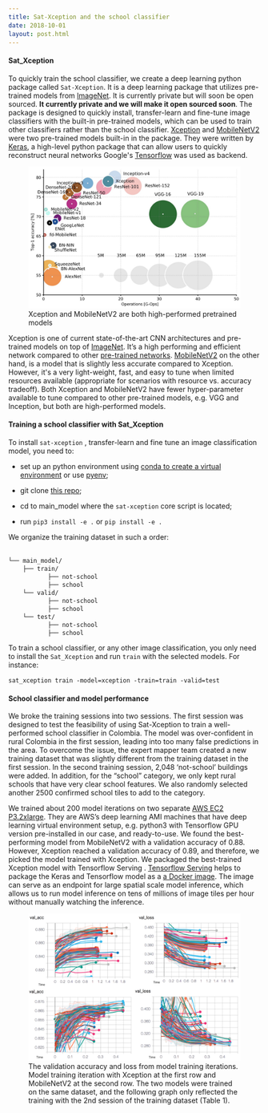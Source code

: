 ```yaml
---
title: Sat-Xception and the school classifier
date: 2018-10-01
layout: post.html
---
```


#### Sat_Xception

To quickly train the school classifier, we create a deep learning python package called `Sat-Xception`. It is a deep learning package that utilizes pre-trained models from [ImageNet](https://en.wikipedia.org/wiki/ImageNet). It is currently private but will soon be open sourced. **It currently private and we will make it open sourced soon**. The package is designed to quickly install, transfer-learn and fine-tune image classifiers with the built-in pre-trained models, which can be used to train other classifiers rather than the school classifier. [Xception](https://arxiv.org/abs/1610.02357) and [MobileNetV2](http://keras.io/applications/) were two pre-trained models built-in in the package. They were written by [Keras](http://keras.io/), a high-level python package that can allow users to quickly reconstruct neural networks Google's [Tensorflow](https://www.tensorflow.org) was used as backend.  

<figure class="align-center">
<img src="/assets/graphics/content/methodology/DCNNs.jpeg" alt="Put unmapped schools on the map with machine learning" />
<figcaption> Xception and MobileNetV2 are both high-performed pretrained models</figcaption>
</figure>

Xception is one of current state-of-the-art CNN architectures and pre-trained models on top of [ImageNet](http://www.image-net.org/).  It’s a high performing and efficient network compared to other [pre-trained networks]( http://keras.io/applications/). [MobileNetV2](https://arxiv.org/abs/1801.04381) on the other hand, is a model that is slightly less accurate compared to Xception. However, it's a very light-weight, fast, and easy to tune when limited resources available (appropriate for scenarios with resource vs. accuracy tradeoff). Both Xception and MobileNetV2 have fewer hyper-parameter available to tune compared to other pre-trained models, e.g. VGG and Inception, but both are high-performed models.


#### Training a school classifier with Sat_Xception

To install `sat-xception` , transfer-learn and fine tune an image classification model, you need to:

- set up an python environment using [conda to create a virtual environment](https://uoa-eresearch.github.io/eresearch-cookbook/recipe/2014/11/20/conda/) or use [pyenv](https://gist.github.com/Geoyi/f55ed54d24cc9ff1c14bd95fac21c042);

- git clone [this repo](https://github.com/developmentseed/unicef-schools.git);
- cd to main_model where the `sat-xception` core script is located;
- run `pip3 install -e .` or `pip install -e .`

We organize the training dataset in such a order:

```

└── main_model/
    ├── train/
           ├── not-school
           ├── school
    └── valid/
           ├── not-school
           ├── school
    └── test/
           ├── not-school
           ├── school
```

To train a school classifier, or any other image classification, you only need to install the `Sat_Xception` and run `train` with the selected models. For instance:

```{bash}
sat_xception train -model=xception -train=train -valid=test
```

#### School classifier and model performance

We broke the training sessions into two sessions. The first session was designed to test the feasibility of using Sat-Xception to train a well-performed school classifier in Colombia. The model was over-confident in rural Colombia in the first session, leading into  too many false predictions in the area. To overcome the issue, the expert mapper team created a new training dataset that was slightly different from the training dataset in the first session. In the second training session, 2,048 ‘not-school’ buildings were added. In addition, for the “school” category, we only kept rural schools that have very clear school features. We also randomly selected another 2500 confirmed school tiles to add to the category.  

We trained about 200 model iterations on two separate [AWS EC2](https://aws.amazon.com/ec2)  [P3.2xlarge](https://aws.amazon.com/ec2/instance-types/p3/). They are AWS’s deep learning AMI machines that have deep learning virtual environment setup, e.g. python3 with Tensorflow GPU version pre-installed in our case, and ready-to-use.  We found the best-performing model from MobileNetV2 with a validation accuracy of 0.88. However, Xception reached a validation accuracy of 0.89, and therefore, we picked the model trained with Xception. We packaged the best-trained Xception model with Tensorflow Serving . [Tensorflow Serving](https://www.tensorflow.org/tfx/guide/serving) helps to package the Keras and Tensorflow model as a [a Docker image](https://docs.docker.com/v17.09/engine/userguide/storagedriver/imagesandcontainers/). The image can serve as an endpoint for large spatial scale model inference, which allows us to run model inference on tens of millions of image tiles per hour without manually watching the inference.

<figure class="align-center">
<img src="/assets/graphics/content/methodology/val_acc_loss_cv4gc.png" alt="Put unmapped schools on the map with machine learning" />
<figcaption> The validation accuracy and loss from model training iterations. Model training iteration with Xception at the first row and MobileNetV2 at the second row. The two models were trained on the same dataset, and the following graph only reflected the training with the 2nd session of the training dataset (Table 1).</figcaption>
</figure>
